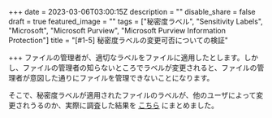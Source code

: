 +++
date = 2023-03-06T03:00:15Z
description = ""
disable_share = false
draft = true
featured_image = ""
tags = ["秘密度ラベル", "Sensitivity Labels", "Microsoft", "Microsoft Purview", "Microsoft Purview Information Protection"]
title = "[#1-5] 秘密度ラベルの変更可否についての検証"

+++
ファイルの管理者が、適切なラベルをファイルに適用したとします。しかし、ファイルの管理者の知らないところでラベルが変更されると、ファイルの管理者が意図した通りにファイルを管理できないことになります。

そこで、秘密度ラベルが適用されたファイルのラベルが、他のユーザによって変更されうるのか、実際に調査した結果を [こちら](https://tdu.box.com/s/rz5fgo8suc5meve3c5yk8gaxak4tryy1) にまとめました。